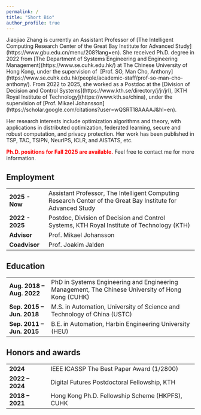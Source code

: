 ```yaml
---
permalink: /
title: "Short Bio"
author_profile: true
---
```

<div class="page-content" markdown="1">
Jiaojiao Zhang is currently an Assistant Professor of [The Intelligent Computing Research Center of the Great Bay Institute for Advanced Study](https://www.gbu.edu.cn/menu/208?lang=en). She received Ph.D. degree in 2022 from [The Department of Systems Engineering and Engineering Management](https://www.se.cuhk.edu.hk/) at The Chinese University of Hong Kong, under the supervision of  [Prof. SO, Man Cho, Anthony](https://www.se.cuhk.edu.hk/people/academic-staff/prof-so-man-cho-anthony/). From 2022 to 2025, she worked as a Postdoc at the [Division of Decision and Control Systems](https://www.kth.se/directory/j/jr/jrl), [KTH Royal Institute of Technology](https://www.kth.se/china), under the supervision of [Prof. Mikael Johansson](https://scholar.google.com/citations?user=wQSRT18AAAAJ&hl=en). 

Her research interests include optimization algorithms and theory, with applications in distributed optimization, federated learning, secure and robust computation, and privacy protection. Her work has been published in TSP, TAC, TSIPN, NeurIPS, ICLR, and AISTATS, etc.

**<span style="color:red;">Ph.D. positions for Fall 2025 are available.</span>** Feel free to contact me for more information.

</div>

<h2 class="category">Employment</h2>
<table class="table">
  <tbody>
    <tr>
      <td><strong>2025 - Now</strong></td>
      <td>Assistant Professor, The Intelligent Computing Research Center of the Great Bay Institute for Advanced Study</td>
    </tr>
    <tr>
      <td><strong>2022 - 2025</strong></td>
      <td>Postdoc, Division of Decision and Control Systems, KTH Royal Institute of Technology (KTH)</td>
    </tr>
    <tr>
      <td><strong>Advisor</strong></td>
      <td>Prof. Mikael Johansson</td>
    </tr>
    <tr>
      <td><strong>Coadvisor</strong></td>
      <td>Prof. Joakim Jalden</td>
    </tr>
  </tbody>
</table>

<h2 class="category">Education</h2>
<table class="table">
  <tbody>
    <tr>
      <td><strong>Aug. 2018 – Aug. 2022</strong></td>
      <td>PhD in Systems Engineering and Engineering Management, The Chinese University of Hong Kong (CUHK) </td>
    </tr>
    <tr>
      <td><strong>Sep. 2015 – Jun. 2018</strong></td>
      <td>M.S. in Automation, University of Science and Technology of China (USTC)</td>
    </tr>
    <tr>
      <td><strong>Sep. 2011 – Jun. 2015</strong></td>
      <td>B.E. in Automation, Harbin Engineering University (HEU)</td>
    </tr>
  </tbody>
</table>



<h2 class="category">Honors and awards</h2>
<table class="table">
  <tbody>
    <tr>
      <td><strong>2024</strong></td>
      <td>IEEE ICASSP The Best Paper Award (1/2800)</td>
    </tr>
    <tr>
      <td><strong>2022 – 2024</strong></td>
      <td>Digital Futures Postdoctoral Fellowship, KTH</td>
    </tr>
    <tr>
      <td><strong>2018 – 2021</strong></td>
      <td>Hong Kong Ph.D. Fellowship Scheme (HKPFS), CUHK</td>
    </tr>
  </tbody>
</table>
